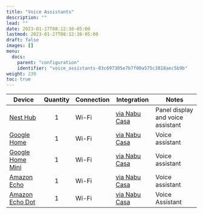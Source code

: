 ```yaml
---
title: "Voice Assistants"
description: ""
lead: ""
date: 2023-01-27T08:12:38-05:00
lastmod: 2023-01-27T08:12:38-05:00
draft: false
images: []
menu:
  docs:
    parent: "configuration"
    identifier: "voice_assistants-83c697305e7b7f00a575c3818aec5b9b"
weight: 239
toc: true
---
```

| Device                                                       | Quantity | Connection | Integration                                                  | Notes                             |
| ------------------------------------------------------------ | :------: | ---------- | ------------------------------------------------------------ | --------------------------------- |
| [Nest Hub](https://store.google.com/ca/product/google_nest_hub) |    1     | Wi-Fi      | [via Nabu Casa](https://www.nabucasa.com/config/google_assistant/) | Panel display and voice assistant |
| [Google Home](https://store.google.com/ca/product/google_home) |    1     | Wi-Fi      | [via Nabu Casa](https://www.nabucasa.com/config/google_assistant/) | Voice assistant                   |
| [Google Home Mini](https://store.google.com/ca/product/google_home_mini) |    1     | Wi-Fi      | [via Nabu Casa](https://www.nabucasa.com/config/google_assistant/) | Voice assistant                   |
| [Amazon Echo](https://amzn.to/2KuPHjd)                       |    1     | Wi-Fi      | [via Nabu Casa](https://www.nabucasa.com/config/amazon_alexa/) | Voice assistant                   |
| [Amazon Echo Dot](https://amzn.to/2wSreSW)                   |    1     | Wi-Fi      | [via Nabu Casa](https://www.nabucasa.com/config/amazon_alexa/) | Voice Assistant                   |
